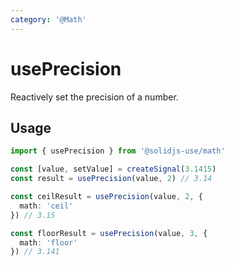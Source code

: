 ```yaml
---
category: '@Math'
---
```


# usePrecision

Reactively set the precision of a number.

## Usage

```ts
import { usePrecision } from '@solidjs-use/math'

const [value, setValue] = createSignal(3.1415)
const result = usePrecision(value, 2) // 3.14

const ceilResult = usePrecision(value, 2, {
  math: 'ceil'
}) // 3.15

const floorResult = usePrecision(value, 3, {
  math: 'floor'
}) // 3.141
```
